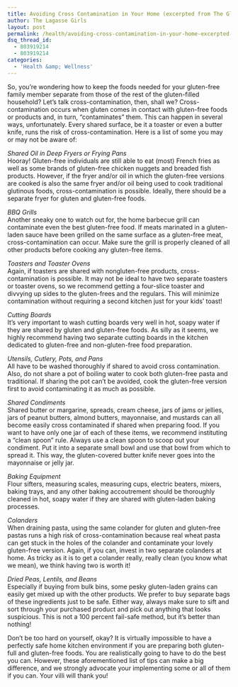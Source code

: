 ```yaml
---
title: Avoiding Cross Contamination in Your Home (excerpted from The Gluten-Free Table)
author: The Lagasse Girls
layout: post
permalink: /health/avoiding-cross-contamination-in-your-home-excerpted-from-the-gluten-free-table/
dsq_thread_id:
  - 803919214
  - 803919214
categories:
  - 'Health &amp; Wellness'
---
```

So, you’re wondering how to keep the foods needed for your gluten-free family member separate from those of the rest of the gluten-filled household? Let’s talk cross-contamination, then, shall we? Cross-contamination occurs when gluten comes in contact with gluten-free foods or products and, in turn, “contaminates” them. This can happen in several ways, unfortunately. Every shared surface, be it a toaster or even a butter knife, runs the risk of cross-contamination. Here is a list of some you may or may not be aware of:

*Shared Oil in Deep Fryers or Frying Pans*  
Hooray! Gluten-free individuals are still able to eat (most) French fries as well as some brands of gluten-free chicken nuggets and breaded fish products. However, if the fryer and/or oil in which the gluten-free versions are cooked is also the same fryer and/or oil being used to cook traditional glutinous foods, cross-contamination is possible. Ideally, there should be a separate fryer for gluten and gluten-free foods.

*BBQ Grills*  
Another sneaky one to watch out for, the home barbecue grill can contaminate even the best gluten-free food. If meats marinated in a gluten-laden sauce have been grilled on the same surface as a gluten-free meat, cross-contamination can occur. Make sure the grill is properly cleaned of all other products before cooking any gluten-free items.

*Toasters and Toaster Ovens*  
Again, if toasters are shared with nongluten-free products, cross-contamination is possible. It may not be ideal to have two separate toasters or toaster ovens, so we recommend getting a four-slice toaster and divvying up sides to the gluten-frees and the regulars. This will minimize contamination without requiring a second kitchen just for your kids’ toast!

*Cutting Boards*  
It’s very important to wash cutting boards very well in hot, soapy water if they are shared by gluten and gluten-free foods. As silly as it seems, we highly recommend having two separate cutting boards in the kitchen dedicated to gluten-free and non-gluten-free food preparation.

*Utensils, Cutlery, Pots, and Pans*  
All have to be washed thoroughly if shared to avoid cross contamination. Also, do not share a pot of boiling water to cook both gluten-free pasta and traditional. If sharing the pot can’t be avoided, cook the gluten-free version first to avoid contaminating it as much as possible.

*Shared Condiments*  
Shared butter or margarine, spreads, cream cheese, jars of jams or jellies, jars of peanut butters, almond butters, mayonnaise, and mustards can all become easily cross contaminated if shared when preparing food. If you want to have only one jar of each of these items, we recommend instituting a “clean spoon” rule. Always use a clean spoon to scoop out your condiment. Put it into a separate small bowl and use that bowl from which to spread it. This way, the gluten-covered butter knife never goes into the mayonnaise or jelly jar.

*Baking Equipment*  
Flour sifters, measuring scales, measuring cups, electric beaters, mixers, baking trays, and any other baking accoutrement should be thoroughly cleaned in hot, soapy water if they are shared with gluten-laden baking processes.

*Colanders*  
When draining pasta, using the same colander for gluten and gluten-free pastas runs a high risk of cross-contamination because real wheat pasta can get stuck in the holes of the colander and contaminate your lovely gluten-free version. Again, if you can, invest in two separate colanders at home. As tricky as it is to get a colander really, really clean (you know what we mean), we think having two is worth it!

*Dried Peas, Lentils, and Beans*  
Especially if buying from bulk bins, some pesky gluten-laden grains can easily get mixed up with the other products. We prefer to buy separate bags of these ingredients just to be safe. Either way, always make sure to sift and sort through your purchased product and pick out anything that looks suspicious. This is not a 100 percent fail-safe method, but it’s better than nothing!

Don’t be too hard on yourself, okay? It is virtually impossible to have a perfectly safe home kitchen environment if you are preparing both gluten-full and gluten-free foods. You are realistically going to have to do the best you can. However, these aforementioned list of tips can make a big difference, and we strongly advocate your implementing some or all of them if you can. Your villi will thank you!